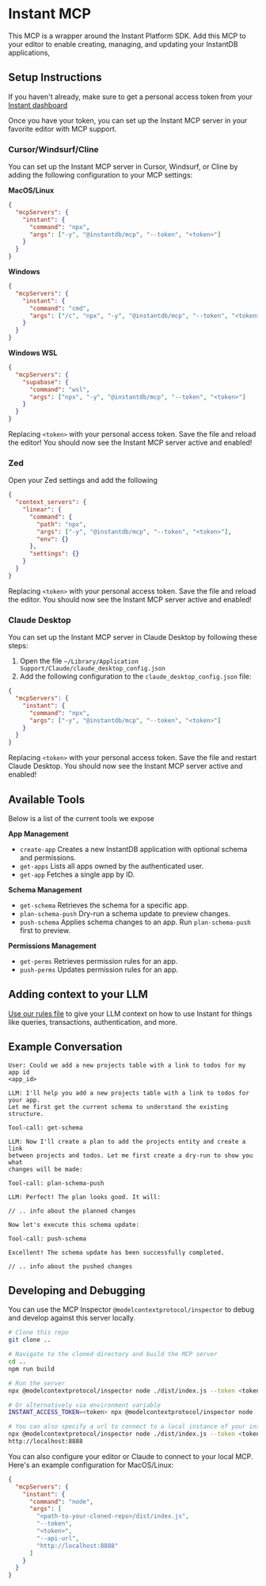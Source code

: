 # Instant MCP

This MCP is a wrapper around the Instant Platform SDK. Add this MCP to your
editor to enable creating, managing, and updating your InstantDB applications,

## Setup Instructions

If you haven't already, make sure to get a personal access token from your
[Instant dashboard](https://www.instantdb.com/dash?s=personal-access-tokens)

Once you have your token, you can set up the Instant MCP server in your
favorite editor with MCP support.

### Cursor/Windsurf/Cline

You can set up the Instant MCP server in Cursor, Windsurf, or Cline by adding
the following configuration to your MCP settings:

**MacOS/Linux**

```json
{
  "mcpServers": {
    "instant": {
      "command": "npx",
      "args": ["-y", "@instantdb/mcp", "--token", "<token>"]
    }
  }
}
```

**Windows**

```json
{
  "mcpServers": {
    "instant": {
      "command": "cmd",
      "args": ["/c", "npx", "-y", "@instantdb/mcp", "--token", "<token>"]
    }
  }
}
```

**Windows WSL**

```json
{
  "mcpServers": {
    "supabase": {
      "command": "wsl",
      "args": ["npx", "-y", "@instantdb/mcp", "--token", "<token>"]
    }
  }
}
```

Replacing `<token>` with your personal access token. Save the file and reload
the editor! You should now see the Instant MCP server active and enabled!

### Zed

Open your Zed settings and add the following

```json
{
  "context_servers": {
    "linear": {
      "command": {
        "path": "npx",
        "args": ["-y", "@instantdb/mcp", "--token", "<token>"],
        "env": {}
      },
      "settings": {}
    }
  }
}
```

Replacing `<token>` with your personal access token. Save the file and reload the editor.
You should now see the Instant MCP server active and enabled!

### Claude Desktop

You can set up the Instant MCP server in Claude Desktop by following these
steps:

1. Open the file `~/Library/Application Support/Claude/claude_desktop_config.json`
2. Add the following configuration to the `claude_desktop_config.json` file:

```json
{
  "mcpServers": {
    "instant": {
      "command": "npx",
      "args": ["-y", "@instantdb/mcp", "--token", "<token>"]
    }
  }
}
```

Replacing `<token>` with your personal access token. Save the file and restart
Claude Desktop. You should now see the Instant MCP server active and enabled!

## Available Tools

Below is a list of the current tools we expose

**App Management**

- `create-app` Creates a new InstantDB application with optional schema and permissions.
- `get-apps` Lists all apps owned by the authenticated user.
- `get-app` Fetches a single app by ID.

**Schema Management**

- `get-schema` Retrieves the schema for a specific app.
- `plan-schema-push` Dry-run a schema update to preview changes.
- `push-schema` Applies schema changes to an app. Run `plan-schema-push` first to preview.

**Permissions Management**

- `get-perms` Retrieves permission rules for an app.
- `push-perms` Updates permission rules for an app.

## Adding context to your LLM

[Use our rules file](https://instantdb.com/rules.txt) to give your LLM context on how to use Instant for things
like queries, transactions, authentication, and more.

## Example Conversation

```
User: Could we add a new projects table with a link to todos for my app id
<app_id>

LLM: I'll help you add a new projects table with a link to todos for your app.
Let me first get the current schema to understand the existing structure.

Tool-call: get-schema

LLM: Now I'll create a plan to add the projects entity and create a link
between projects and todos. Let me first create a dry-run to show you what
changes will be made:

Tool-call: plan-schema-push

LLM: Perfect! The plan looks good. It will:

// .. info about the planned changes

Now let's execute this schema update:

Tool-call: push-schema

Excellent! The schema update has been successfully completed.

// .. info about the pushed changes
```

## Developing and Debugging

You can use the MCP Inspector `@modelcontextprotocol/inspector` to debug and
develop against this server locally.

```bash
# Clone this repo
git clone ..

# Navigate to the cloned directory and build the MCP server
cd ..
npm run build

# Run the server
npx @modelcontextprotocol/inspector node ./dist/index.js --token <token>

# Or alternatively via environment variable
INSTANT_ACCESS_TOKEN=<token> npx @modelcontextprotocol/inspector node ./build/index.js

# You can also specify a url to connect to a local instance of your instant server
npx @modelcontextprotocol/inspector node ./dist/index.js --token <token> --api-url
http://localhost:8888
```

You can also configure your editor or Claude to connect to your local MCP.
Here's an example configuration for MacOS/Linux:

```json
{
  "mcpServers": {
    "instant": {
      "command": "node",
      "args": [
        "<path-to-your-cloned-repo>/dist/index.js",
        "--token",
        "<token>",
        "--api-url",
        "http://localhost:8888"
      ]
    }
  }
}
```
